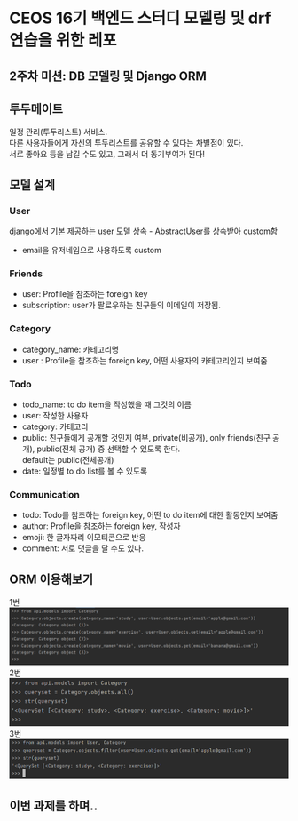 # CEOS 16기 백엔드 스터디 모델링 및 drf 연습을 위한 레포


## 2주차 미션: DB 모델링 및 Django ORM

## 투두메이트
일정 관리(투두리스트) 서비스.  
다른 사용자들에게 자신의 투두리스트를 공유할 수 있다는 차별점이 있다.  
서로 좋아요 등을 남길 수도 있고, 그래서 더 동기부여가 된다!

## 모델 설계

### User
django에서 기본 제공하는 user 모델 상속  - AbstractUser를 상속받아 custom함
- email을 유저네임으로 사용하도록 custom

### Friends
- user: Profile을 참조하는 foreign key
- subscription: user가 팔로우하는 친구들의 이메일이 저장됨.

### Category
- category_name: 카테고리명
- user : Profile을 참조하는 foreign key, 어떤 사용자의 카테고리인지 보여줌

### Todo
- todo_name: to do item을 작성했을 때 그것의 이름
- user: 작성한 사용자
- category: 카테고리
- public: 친구들에게 공개할 것인지 여부, private(비공개), only friends(친구 공개), public(전체 공개) 중 선택할 수 있도록 한다.  
default는 public(전체공개)
- date: 일정별 to do list를 볼 수 있도록

### Communication
- todo: Todo를 참조하는 foreign key, 어떤 to do item에 대한 활동인지 보여줌
- author: Profile을 참조하는 foreign key, 작성자
- emoji: 한 글자짜리 이모티콘으로 반응
- comment: 서로 댓글을 달 수도 있다.

## ORM 이용해보기
1번  
![img.png](img.png)
2번  
![img_1.png](img_1.png)
3번  
![img_2.png](img_2.png)


## 이번 과제를 하며..

